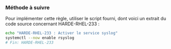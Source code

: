 
### Méthode à suivre

Pour implémenter cette règle, utiliser le script fourni, dont voici un extrait du code source concernant HARDE-RHEL-233 :

``` {.bash .numberLines}
echo "HARDE-RHEL-233 : Activer le service syslog"
systemctl --now enable rsyslog
# Fin: HARDE-RHEL-233
```

